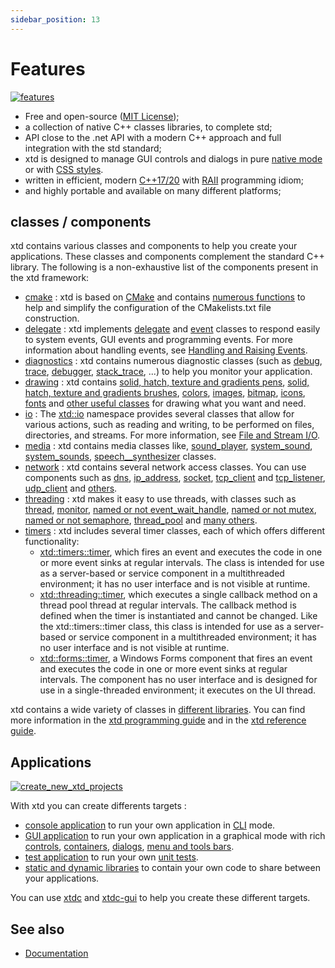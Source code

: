 ```yaml
---
sidebar_position: 13
---
```


# Features

[![features](/pictures/xtd_bento_dark.png)](https://github.com/gammasoft71/xtd/blob/master/docs/pictures/xtd_bento_dark.png)

* Free and open-source ([MIT License](/docs/documentation/license));
* a collection of native C++ classes libraries, to complete std;
* API close to the .net API with a modern C++ approach and full integration with the std standard;
* xtd is designed to manage GUI controls and dialogs in pure [native mode](/docs/documentation/Guides/xtd.forms/Overview/control_appearance) or with [CSS styles](/docs/documentation/Guides/xtd.forms/Style%20sheets/style_sheets_overview).
* written in efficient, modern [C++17/20](https://en.cppreference.com/w/) with [RAII](https://en.wikipedia.org/wiki/Resource_acquisition_is_initialization) programming idiom;
* and highly portable and available on many different platforms;

## classes / components

xtd contains various classes and components to help you create your applications. These classes and components complement the standard C++ library.
The following is a non-exhaustive list of the components present in the xtd framework:

* [cmake](https://gammasoft71.github.io/xtd/reference_guides/latest/_c_make_commands.html) : xtd is based on [CMake](https://cmake.org) and contains [numerous functions](https://gammasoft71.github.io/xtd/reference_guides/latest/_c_make_commands.html) to help and simplify the configuration of the CMakelists.txt file construction.
* [delegate](/docs/documentation/Guides/xtd.core/Types%20overview/delegates) : xtd implements [delegate](https://gammasoft71.github.io/xtd/reference_guides/latest/classxtd_1_1delegate_3_01result__t_07arguments__t_8_8_8_08_4.html) and [event](https://gammasoft71.github.io/xtd/reference_guides/latest/classxtd_1_1event.html) classes to respond easily to system events, GUI events and programming events. For more information about handling events, see [Handling and Raising Events](/docs/documentation/Guides/xtd.core/Events/overview).
* [diagnostics](https://gammasoft71.github.io/xtd/reference_guides/latest/group__diagnostics.html) : xtd contains numerous diagnostic classes (such as [debug](https://gammasoft71.github.io/xtd/reference_guides/latest/classxtd_1_1diagnostics_1_1debug.html), [trace](https://gammasoft71.github.io/xtd/reference_guides/latest/classxtd_1_1diagnostics_1_1trace.html), [debugger](https://gammasoft71.github.io/xtd/reference_guides/latest/classxtd_1_1diagnostics_1_1debugger.html), [stack_trace](https://gammasoft71.github.io/xtd/reference_guides/latest/classxtd_1_1diagnostics_1_1stack__trace.html), ...) to help you monitor your application.
* [drawing](/docs/documentation/Guides/xtd.drawing/drawing) : xtd contains [solid, hatch, texture and gradients pens](https://gammasoft71.github.io/xtd/reference_guides/latest/classxtd_1_1drawing_1_1pen.html), [solid, hatch, texture and gradients brushes](https://gammasoft71.github.io/xtd/reference_guides/latest/classxtd_1_1drawing_1_1brush.html), [colors](https://gammasoft71.github.io/xtd/reference_guides/latest/_colors_page.html), [images](https://gammasoft71.github.io/xtd/reference_guides/latest/_images_appearances_page.html), [bitmap](https://gammasoft71.github.io/xtd/reference_guides/latest/classxtd_1_1drawing_1_1bitmap.html), [icons](https://gammasoft71.github.io/xtd/reference_guides/latest/classxtd_1_1drawing_1_1system__icons.html), [fonts](https://gammasoft71.github.io/xtd/reference_guides/latest/classxtd_1_1drawing_1_1system__fonts.html) and [other useful classes](https://gammasoft71.github.io/xtd/reference_guides/latest/group__drawing.html) for drawing what you want and need.
* [io](/docs/documentation/Guides/xtd.core/Common%20I%3AO%20tasks) : The [xtd::io](https://gammasoft71.github.io/xtd/reference_guides/latest/namespacextd_1_1io.html) namespace provides several classes that allow for various actions, such as reading and writing, to be performed on files, directories, and streams. For more information, see [File and Stream I/O](/xtd/docs/documentation/Guides/xtd.core/Common%20I%3AO%20tasks/file_and_stream_io).
* [media](https://gammasoft71.github.io/xtd/reference_guides/latest/group__media.html) : xtd contains media classes like, [sound_player](https://gammasoft71.github.io/xtd/reference_guides/latest/classxtd_1_1media_1_1sound__player.html), [system_sound](https://gammasoft71.github.io/xtd/reference_guides/latest/classxtd_1_1media_1_1system__sound.html), [system_sounds](https://gammasoft71.github.io/xtd/reference_guides/latest/classxtd_1_1media_1_1system__sounds.html), [speech__synthesizer](https://gammasoft71.github.io/xtd/reference_guides/latest/classxtd_1_1speech_1_1synthesis_1_1speech__synthesizer.html) classes.
* [network](/docs/documentation/Guides/xtd.core/Networking/network_programming) : xtd contains several network access classes. You can use components such as [dns](https://gammasoft71.github.io/xtd/reference_guides/latest/classxtd_1_1net_1_1dns.html), [ip_address](https://gammasoft71.github.io/xtd/reference_guides/latest/classxtd_1_1net_1_1ip__address.html), [socket](https://gammasoft71.github.io/xtd/reference_guides/latest/classxtd_1_1net_1_1sockets_1_1socket.html), [tcp_client](https://gammasoft71.github.io/xtd/reference_guides/latest/classxtd_1_1net_1_1sockets_1_1tcp__client.html) and [tcp_listener](https://gammasoft71.github.io/xtd/reference_guides/latest/classxtd_1_1net_1_1sockets_1_1tcp__listener.html), [udp_client](https://gammasoft71.github.io/xtd/reference_guides/latest/classxtd_1_1net_1_1sockets_1_1udp__client.html) and [others](https://gammasoft71.github.io/xtd/reference_guides/latest/namespacextd_1_1net.html).
* [threading](https://gammasoft71.github.io/xtd/reference_guides/latest/group__threading.html) : xtd makes it easy to use threads, with classes such as [thread](https://gammasoft71.github.io/xtd/reference_guides/latest/classxtd_1_1threading_1_1thread.html), [monitor](https://gammasoft71.github.io/xtd/reference_guides/latest/classxtd_1_1threading_1_1monitor.html), [named or not event_wait_handle](https://gammasoft71.github.io/xtd/reference_guides/latest/classxtd_1_1threading_1_1event__wait__handle.html), [named or not mutex](https://gammasoft71.github.io/xtd/reference_guides/latest/classxtd_1_1threading_1_1mutex.html), [named or not semaphore](https://gammasoft71.github.io/xtd/reference_guides/latest/classxtd_1_1threading_1_1semaphore.html), [thread_pool](https://gammasoft71.github.io/xtd/reference_guides/latest/classxtd_1_1threading_1_1thread__pool.html) and [many others](https://gammasoft71.github.io/xtd/reference_guides/latest/namespacextd_1_1threading.html).
* [timers](https://gammasoft71.github.io/xtd/reference_guides/latest/group__timers.html) : xtd includes several timer classes, each of which offers different functionality: 
  * [xtd::timers::timer](https://gammasoft71.github.io/xtd/reference_guides/latest/classxtd_1_1timers_1_1timer.html), which fires an event and executes the code in one or more event sinks at regular intervals. The class is intended for use as a server-based or service component in a multithreaded environment; it has no user interface and is not visible at runtime.
  * [xtd::threading::timer](https://gammasoft71.github.io/xtd/reference_guides/latest/classxtd_1_1threading_1_1timer.html), which executes a single callback method on a thread pool thread at regular intervals. The callback method is defined when the timer is instantiated and cannot be changed. Like the xtd::timers::timer class, this class is intended for use as a server-based or service component in a multithreaded environment; it has no user interface and is not visible at runtime.
  * [xtd::forms::timer](https://gammasoft71.github.io/xtd/reference_guides/latest/classxtd_1_1forms_1_1timer.html), a Windows Forms component that fires an event and executes the code in one or more event sinks at regular intervals. The component has no user interface and is designed for use in a single-threaded environment; it executes on the UI thread.

xtd contains a wide variety of classes in [different libraries](https://gammasoft71.github.io/xtd/docs/documentation/Guides/Overview/Libraries/hierarchy). 
You can find more information in the [xtd programming guide](/docs/documentation/Guides) and in the [xtd reference guide](https://gammasoft71.github.io/xtd/reference_guides/latest/index.html).

## Applications

[![create_new_xtd_projects](/pictures/create_new_xtd_projects.png)](https://github.com/gammasoft71/xtd/blob/master/docs/pictures/create_new_xtd_projects.png)

With xtd you can create differents targets :

* [console application](/docs/documentation/Guides/Overview/Tutorials/writing_applicaion_console) to run your own application in [CLI](https://gammasoft71.github.io/xtd/reference_guides/latest/classxtd_1_1console.html) mode.
* [GUI application](/docs/documentation/Guides/Overview/Tutorials/writing_applicaion_gui) to run your own application in a graphical mode with rich [controls](https://gammasoft71.github.io/xtd/reference_guides/latest/_controls_appearances_page.html), [containers](https://gammasoft71.github.io/xtd/reference_guides/latest/_conatiners_appearances_page.html), [dialogs](https://gammasoft71.github.io/xtd/reference_guides/latest/_dialogs_appearances_page.html), [menu and tools bars](https://gammasoft71.github.io/xtd/reference_guides/latest/_menus_and_toolbars_appearances_page.html).
* [test application](/docs/documentation/Guides/Overview/Tutorials/writing_applicaion_test) to run your own [unit tests](https://gammasoft71.github.io/xtd/reference_guides/latest/group__tunit.html).
* [static and dynamic libraries](https://gammasoft71.github.io/xtd/reference_guides/latest/_c_make_commands.html#TargetTypeSubSection) to contain your own code to share between your applications.

You can use [xtdc](https://github.com/gammasoft71/xtd/blob/master/tools/xtdc/README.md) and [xtdc-gui](https://github.com/gammasoft71/xtd/blob/master/tools/xtdc-gui/README.md) to help you create these different targets.

## See also

- [Documentation](/docs/documentation)
